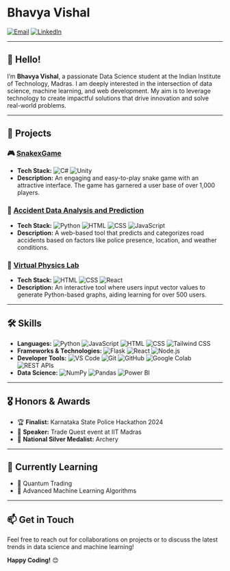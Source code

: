 # Bhavya Vishal

[![Email](https://img.shields.io/badge/Email-D14836?style=flat&logo=gmail&logoColor=white)](mailto:bhavyavishalsharma@gmail.com)
[![LinkedIn](https://img.shields.io/badge/LinkedIn-0A66C2?style=flat&logo=linkedin&logoColor=white)](https://www.linkedin.com/in/bhavya-vishal-2144ba303/)

---

## 👋 Hello!

I’m **Bhavya Vishal**, a passionate Data Science student at the Indian Institute of Technology, Madras. I am deeply interested in the intersection of data science, machine learning, and web development. My aim is to leverage technology to create impactful solutions that drive innovation and solve real-world problems.

---

## 🚀 Projects

### 🎮 [SnakexGame](https://github.com/BhavyaVishal/Snakax_game)
- **Tech Stack:** ![C#](https://img.shields.io/badge/C%23-239120?style=flat&logo=c-sharp&logoColor=white) ![Unity](https://img.shields.io/badge/Unity-100000?style=flat&logo=unity&logoColor=white)
- **Description:** An engaging and easy-to-play snake game with an attractive interface. The game has garnered a user base of over 1,000 players.

### 🚗 [Accident Data Analysis and Prediction](https://github.com/theshivam7/Accident_data_analysis)
- **Tech Stack:** ![Python](https://img.shields.io/badge/Python-3776AB?style=flat&logo=python&logoColor=white) ![HTML](https://img.shields.io/badge/HTML-239120?style=flat&logo=html5&logoColor=white) ![CSS](https://img.shields.io/badge/CSS-1572B6?style=flat&logo=css3&logoColor=white) ![JavaScript](https://img.shields.io/badge/JavaScript-F7DF1E?style=flat&logo=javascript&logoColor=black)
- **Description:** A web-based tool that predicts and categorizes road accidents based on factors like police presence, location, and weather conditions.

### 🧪 [Virtual Physics Lab](https://dotphy.netlify.app/)
- **Tech Stack:** ![HTML](https://img.shields.io/badge/HTML-239120?style=flat&logo=html5&logoColor=white) ![CSS](https://img.shields.io/badge/CSS-1572B6?style=flat&logo=css3&logoColor=white) ![React](https://img.shields.io/badge/React-20232A?style=flat&logo=react&logoColor=61DAFB)
- **Description:** An interactive tool where users input vector values to generate Python-based graphs, aiding learning for over 500 users.

---

## 🛠️ Skills

- **Languages:** ![Python](https://img.shields.io/badge/Python-3776AB?style=flat&logo=python&logoColor=white) ![JavaScript](https://img.shields.io/badge/JavaScript-F7DF1E?style=flat&logo=javascript&logoColor=black) ![HTML](https://img.shields.io/badge/HTML-239120?style=flat&logo=html5&logoColor=white) ![CSS](https://img.shields.io/badge/CSS-1572B6?style=flat&logo=css3&logoColor=white) ![Tailwind CSS](https://img.shields.io/badge/Tailwind_CSS-38B2AC?style=flat&logo=tailwind-css&logoColor=white)
- **Frameworks & Technologies:** ![Flask](https://img.shields.io/badge/Flask-000000?style=flat&logo=flask&logoColor=white) ![React](https://img.shields.io/badge/React-20232A?style=flat&logo=react&logoColor=61DAFB) ![Node.js](https://img.shields.io/badge/Node.js-43853D?style=flat&logo=node-dot-js&logoColor=white)
- **Developer Tools:** ![VS Code](https://img.shields.io/badge/VS%20Code-007ACC?style=flat&logo=visual-studio-code&logoColor=white) ![Git](https://img.shields.io/badge/Git-F05032?style=flat&logo=git&logoColor=white) ![GitHub](https://img.shields.io/badge/GitHub-181717?style=flat&logo=github&logoColor=white) ![Google Colab](https://img.shields.io/badge/Google_Colab-F9AB00?style=flat&logo=google-colab&logoColor=black) ![REST APIs](https://img.shields.io/badge/REST_APIs-0061F2?style=flat&logo=rest&logoColor=white)
- **Data Science:** ![NumPy](https://img.shields.io/badge/NumPy-013243?style=flat&logo=numpy&logoColor=white) ![Pandas](https://img.shields.io/badge/Pandas-150458?style=flat&logo=pandas&logoColor=white) ![Power BI](https://img.shields.io/badge/Power_BI-F2C811?style=flat&logo=power-bi&logoColor=white)

---

## 🎖️ Honors & Awards

- 🏆 **Finalist:** Karnataka State Police Hackathon 2024
- 🎤 **Speaker:** Trade Quest event at IIT Madras
- 🥈 **National Silver Medalist:** Archery

---

## 🌱 Currently Learning

- 🧬 Quantum Trading
- 🤖 Advanced Machine Learning Algorithms

---

## 📫 Get in Touch

Feel free to reach out for collaborations on projects or to discuss the latest trends in data science and machine learning!

**Happy Coding!** 😊

